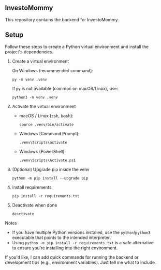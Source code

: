 ## InvestoMommy

This repository contains the backend for InvestoMommy.

## Setup

Follow these steps to create a Python virtual environment and install the project's dependencies.

1) Create a virtual environment

	On Windows (recommended command):

	```
	py -m venv .venv
	```

	If `py` is not available (common on macOS/Linux), use:

	```
	python3 -m venv .venv
	```

2) Activate the virtual environment

	- macOS / Linux (zsh, bash):

	  ```
	  source .venv/bin/activate
	  ```

	- Windows (Command Prompt):

	  ```
	  .venv\Scripts\activate
	  ```

	- Windows (PowerShell):

	  ```
	  .venv\Scripts\Activate.ps1
	  ```

3) (Optional) Upgrade pip inside the venv

	```
	python -m pip install --upgrade pip
	```

4) Install requirements

	```
	pip install -r requirements.txt
	```

5) Deactivate when done

	```
	deactivate
	```

Notes
- If you have multiple Python versions installed, use the `python`/`python3` executable that points to the intended interpreter.
- Using `python -m pip install -r requirements.txt` is a safe alternative to ensure you're installing into the right environment.

If you'd like, I can add quick commands for running the backend or development tips (e.g., environment variables). Just tell me what to include.
